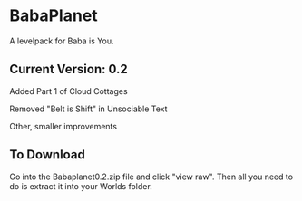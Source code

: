 # BabaPlanet
A levelpack for Baba is You.

## Current Version: 0.2
Added Part 1 of Cloud Cottages

Removed "Belt is Shift" in Unsociable Text

Other, smaller improvements

## To Download
Go into the Babaplanet0.2.zip file and click "view raw". Then all you need to do is extract it into your Worlds folder.
